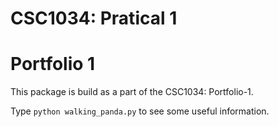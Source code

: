 CSC1034: Pratical 1
===================
Portfolio 1
===========

This package is build as a part of the CSC1034: Portfolio-1.

Type `python walking_panda.py` to see some useful information.